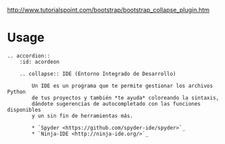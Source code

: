 http://www.tutorialspoint.com/bootstrap/bootstrap_collapse_plugin.htm

# Usage

```
.. accordion::
    :id: acordeon

    .. collapse:: IDE (Entorno Integrado de Desarrollo)

        Un IDE es un programa que te permite gestionar los archivos Python
        de tus proyectos y también *te ayuda* coloreando la sintaxis,
        dándote sugerencias de autocompletado con las funciones disponibles
        y un sin fin de herramientas más.

        * `Spyder <https://github.com/spyder-ide/spyder>`_
        * `Ninja-IDE <http://ninja-ide.org/>`_

```
